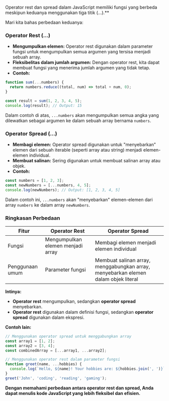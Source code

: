 Operator rest dan spread dalam JavaScript memiliki fungsi yang berbeda meskipun keduanya menggunakan tiga titik (...).**

Mari kita bahas perbedaan keduanya:

### Operator Rest (...)

- **Mengumpulkan elemen:** Operator rest digunakan dalam parameter fungsi untuk mengumpulkan semua argumen yang tersisa menjadi sebuah array.
- **Fleksibelitas dalam jumlah argumen:** Dengan operator rest, kita dapat membuat fungsi yang menerima jumlah argumen yang tidak tetap.
- **Contoh:**

```JavaScript
function sum(...numbers) {
  return numbers.reduce((total, num) => total + num, 0);
}

const result = sum(1, 2, 3, 4, 5);
console.log(result); // Output: 15   
```

Dalam contoh di atas, `...numbers` akan mengumpulkan semua angka yang dilewatkan sebagai argumen ke dalam sebuah array bernama `numbers`.

### Operator Spread (...)

- **Membagi elemen:** Operator spread digunakan untuk "menyebarkan" elemen dari sebuah iterable (seperti array atau string) menjadi elemen-elemen individual.
- **Membuat salinan:** Sering digunakan untuk membuat salinan array atau objek.
- **Contoh:**

```JavaScript
const numbers = [1, 2, 3];
const newNumbers = [...numbers, 4, 5];
console.log(newNumbers); // Output: [1, 2, 3, 4, 5]
```

Dalam contoh ini, `...numbers` akan "menyebarkan" elemen-elemen dari array `numbers` ke dalam array `newNumbers`.

### Ringkasan Perbedaan

|Fitur|Operator Rest|Operator Spread|
|---|---|---|
|Fungsi|Mengumpulkan elemen menjadi array|Membagi elemen menjadi elemen individual|
|Penggunaan umum|Parameter fungsi|Membuat salinan array, menggabungkan array, menyebarkan elemen dalam objek literal|

**Intinya:**

- **Operator rest** mengumpulkan, sedangkan **operator spread** menyebarkan.
- **Operator rest** digunakan dalam definisi fungsi, sedangkan **operator spread** digunakan dalam ekspresi.

**Contoh lain:**

```JavaScript
// Menggunakan operator spread untuk menggabungkan array
const array1 = [1, 2];
const array2 = [3, 4];
const combinedArray = [...array1, ...array2];

// Menggunakan operator rest dalam parameter fungsi
function greet(name, ...hobbies) {
  console.log(`Hello, ${name}! Your hobbies are: ${hobbies.join(', ')}`);
}
greet('John', 'coding', 'reading', 'gaming');
```

**Dengan memahami perbedaan antara operator rest dan spread, Anda dapat menulis kode JavaScript yang lebih fleksibel dan efisien.**